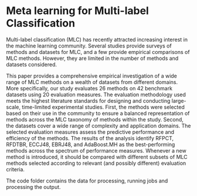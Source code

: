 # Meta learning for Multi-label Classification

Multi-label classification (MLC) has recently attracted increasing interest in the machine learning community. Several studies provide surveys of methods and datasets for MLC, and a few provide empirical comparisons of MLC methods. However, they are limited in the number of methods and datasets considered. 


This paper provides a comprehensive empirical investigation of a wide range of MLC methods on a wealth of datasets from different domains. More specifically, our study evaluates 26 methods on 42 benchmark datasets using 20 evaluation measures. The evaluation methodology used meets the highest literature standards for designing and conducting large-scale, time-limited experimental studies. First, the methods were selected based on their use in the community to ensure a balanced representation of methods across the MLC taxonomy of methods within the study. Second, the datasets cover a wide range of complexity and application domains. The selected evaluation measures assess the predictive performance and efficiency of the methods. The results of the analysis identify RFPCT, RFDTBR, ECCJ48, EBRJ48, and AdaBoost.MH as the best-performing methods across the spectrum of performance measures. Whenever a new method is introduced, it should be compared with different subsets of MLC methods selected according to relevant (and possibly different) evaluation criteria.


The code folder contains the data for processing, running jobs and processing the output. 


